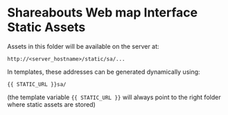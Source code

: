 Shareabouts Web map Interface Static Assets
===========================================

Assets in this folder will be available on the server at:

    http://<server_hostname>/static/sa/...

In templates, these addresses can be generated dynamically using:

    {{ STATIC_URL }}sa/

(the template variable `{{ STATIC_URL }}` will always point to the right
folder where static assets are stored)
